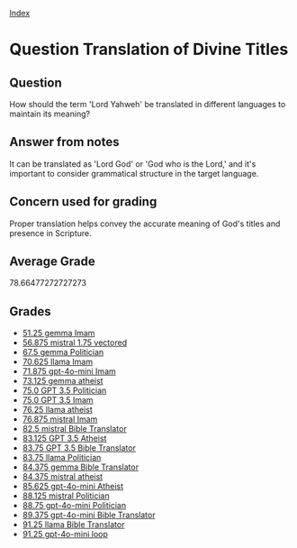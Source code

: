 
[Index](../../index.md)
# Question Translation of Divine Titles
## Question
How should the term 'Lord Yahweh' be translated in different languages to maintain its meaning?

## Answer from notes
It can be translated as 'Lord God' or 'God who is the Lord,' and it's important to consider grammatical structure in the target language.

## Concern used for grading
Proper translation helps convey the accurate meaning of God's titles and presence in Scripture.

## Average Grade
78.66477272727273

## Grades
 * [51.25 gemma Imam](../answers/gemma_Imam/Translation_of_Divine_Titles.md)
 * [56.875 mistral 1.75 vectored](../answers/mistral_1.75_vectored/Translation_of_Divine_Titles.md)
 * [67.5 gemma Politician](../answers/gemma_Politician/Translation_of_Divine_Titles.md)
 * [70.625 llama Imam](../answers/llama_Imam/Translation_of_Divine_Titles.md)
 * [71.875 gpt-4o-mini Imam](../answers/gpt-4o-mini_Imam/Translation_of_Divine_Titles.md)
 * [73.125 gemma atheist](../answers/gemma_atheist/Translation_of_Divine_Titles.md)
 * [75.0 GPT 3.5 Politician](../answers/GPT_3.5_Politician/Translation_of_Divine_Titles.md)
 * [75.0 GPT 3.5 Imam](../answers/GPT_3.5_Imam/Translation_of_Divine_Titles.md)
 * [76.25 llama atheist](../answers/llama_atheist/Translation_of_Divine_Titles.md)
 * [76.875 mistral Imam](../answers/mistral_Imam/Translation_of_Divine_Titles.md)
 * [82.5 mistral Bible Translator](../answers/mistral_Bible_Translator/Translation_of_Divine_Titles.md)
 * [83.125 GPT 3.5 Atheist](../answers/GPT_3.5_Atheist/Translation_of_Divine_Titles.md)
 * [83.75 GPT 3.5 Bible Translator](../answers/GPT_3.5_Bible_Translator/Translation_of_Divine_Titles.md)
 * [83.75 llama Politician](../answers/llama_Politician/Translation_of_Divine_Titles.md)
 * [84.375 gemma Bible Translator](../answers/gemma_Bible_Translator/Translation_of_Divine_Titles.md)
 * [84.375 mistral atheist](../answers/mistral_atheist/Translation_of_Divine_Titles.md)
 * [85.625 gpt-4o-mini Atheist](../answers/gpt-4o-mini_Atheist/Translation_of_Divine_Titles.md)
 * [88.125 mistral Politician](../answers/mistral_Politician/Translation_of_Divine_Titles.md)
 * [88.75 gpt-4o-mini Politician](../answers/gpt-4o-mini_Politician/Translation_of_Divine_Titles.md)
 * [89.375 gpt-4o-mini Bible Translator](../answers/gpt-4o-mini_Bible_Translator/Translation_of_Divine_Titles.md)
 * [91.25 llama Bible Translator](../answers/llama_Bible_Translator/Translation_of_Divine_Titles.md)
 * [91.25 gpt-4o-mini loop](../answers/gpt-4o-mini_loop/Translation_of_Divine_Titles.md)
